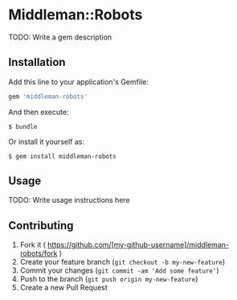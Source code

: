 # Middleman::Robots

TODO: Write a gem description

## Installation

Add this line to your application's Gemfile:

```ruby
gem 'middleman-robots'
```

And then execute:

    $ bundle

Or install it yourself as:

    $ gem install middleman-robots

## Usage

TODO: Write usage instructions here

## Contributing

1. Fork it ( https://github.com/[my-github-username]/middleman-robots/fork )
2. Create your feature branch (`git checkout -b my-new-feature`)
3. Commit your changes (`git commit -am 'Add some feature'`)
4. Push to the branch (`git push origin my-new-feature`)
5. Create a new Pull Request
